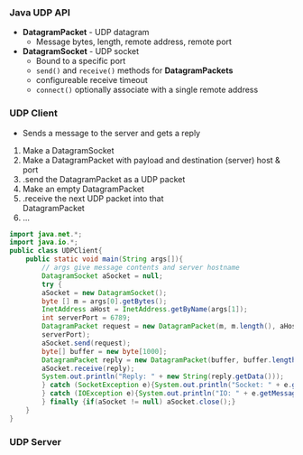 
### Java UDP API

- **DatagramPacket** - UDP datagram
	- Message bytes, length, remote address, remote port
- **DatagramSocket** - UDP socket
	- Bound to a specific port
	- `send()` and `receive()` methods for **DatagramPackets** 
	- configureable receive timeout
	- `connect()` optionally associate with a single remote address

### UDP Client

- Sends a message to the server and gets a reply 

1. Make a DatagramSocket  
2. Make a DatagramPacket with payload and destination (server) host & port  
3. .send the DatagramPacket as a UDP packet  
4. Make an empty DatagramPacket  
5. .receive the next UDP packet into that  
DatagramPacket  
6. ...
``` Java
import java.net.*;  
import java.io.*;  
public class UDPClient{  
	public static void main(String args[]){  
		// args give message contents and server hostname  
		DatagramSocket aSocket = null;  
		try {  
		aSocket = new DatagramSocket();  
		byte [] m = args[0].getBytes();  
		InetAddress aHost = InetAddress.getByName(args[1]);  
		int serverPort = 6789;  
		DatagramPacket request = new DatagramPacket(m, m.length(), aHost,  
		serverPort);  
		aSocket.send(request);  
		byte[] buffer = new byte[1000];  
		DatagramPacket reply = new DatagramPacket(buffer, buffer.length);  
		aSocket.receive(reply);  
		System.out.println("Reply: " + new String(reply.getData()));  
		} catch (SocketException e){System.out.println("Socket: " + e.getMessage());  
		} catch (IOException e){System.out.println("IO: " + e.getMessage());  
		} finally {if(aSocket != null) aSocket.close();}  
	}  
}
```

### UDP Server 

